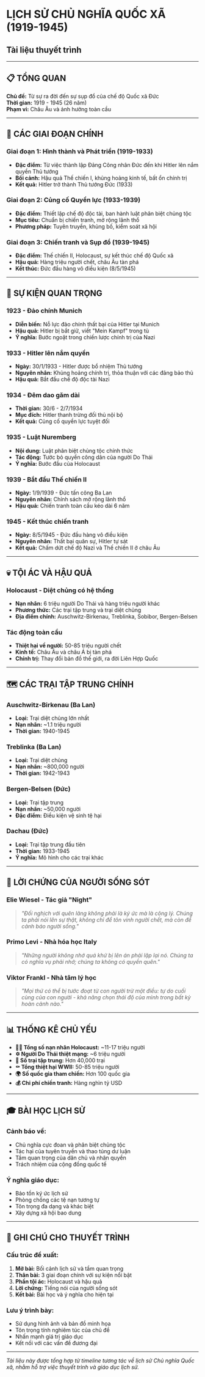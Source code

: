 # LỊCH SỬ CHỦ NGHĨA QUỐC XÃ (1919-1945)
## Tài liệu thuyết trình

---

## 📋 **TỔNG QUAN**

**Chủ đề:** Từ sự ra đời đến sự sụp đổ của chế độ Quốc xã Đức  
**Thời gian:** 1919 - 1945 (26 năm)  
**Phạm vi:** Châu Âu và ảnh hưởng toàn cầu

---

## 🎯 **CÁC GIAI ĐOẠN CHÍNH**

### **Giai đoạn 1: Hình thành và Phát triển (1919-1933)**
- **Đặc điểm:** Từ việc thành lập Đảng Công nhân Đức đến khi Hitler lên nắm quyền Thủ tướng
- **Bối cảnh:** Hậu quả Thế chiến I, khủng hoảng kinh tế, bất ổn chính trị
- **Kết quả:** Hitler trở thành Thủ tướng Đức (1933)

### **Giai đoạn 2: Củng cố Quyền lực (1933-1939)**  
- **Đặc điểm:** Thiết lập chế độ độc tài, ban hành luật phân biệt chủng tộc
- **Mục tiêu:** Chuẩn bị chiến tranh, mở rộng lãnh thổ
- **Phương pháp:** Tuyên truyền, khủng bố, kiểm soát xã hội

### **Giai đoạn 3: Chiến tranh và Sụp đổ (1939-1945)**
- **Đặc điểm:** Thế chiến II, Holocaust, sự kết thúc chế độ Quốc xã
- **Hậu quả:** Hàng triệu người chết, châu Âu tàn phá
- **Kết thúc:** Đức đầu hàng vô điều kiện (8/5/1945)

---

## 📅 **SỰ KIỆN QUAN TRỌNG**

### **1923 - Đảo chính Munich**
- **Diễn biến:** Nỗ lực đảo chính thất bại của Hitler tại Munich
- **Hậu quả:** Hitler bị bắt giữ, viết "Mein Kampf" trong tù
- **Ý nghĩa:** Bước ngoặt trong chiến lược chính trị của Nazi

### **1933 - Hitler lên nắm quyền**
- **Ngày:** 30/1/1933 - Hitler được bổ nhiệm Thủ tướng
- **Nguyên nhân:** Khủng hoảng chính trị, thỏa thuận với các đảng bảo thủ
- **Hậu quả:** Bắt đầu chế độ độc tài Nazi

### **1934 - Đêm dao găm dài**
- **Thời gian:** 30/6 - 2/7/1934
- **Mục đích:** Hitler thanh trừng đối thủ nội bộ
- **Kết quả:** Củng cố quyền lực tuyệt đối

### **1935 - Luật Nuremberg**
- **Nội dung:** Luật phân biệt chủng tộc chính thức
- **Tác động:** Tước bỏ quyền công dân của người Do Thái
- **Ý nghĩa:** Bước đầu của Holocaust

### **1939 - Bắt đầu Thế chiến II**
- **Ngày:** 1/9/1939 - Đức tấn công Ba Lan
- **Nguyên nhân:** Chính sách mở rộng lãnh thổ
- **Hậu quả:** Chiến tranh toàn cầu kéo dài 6 năm

### **1945 - Kết thúc chiến tranh**
- **Ngày:** 8/5/1945 - Đức đầu hàng vô điều kiện
- **Nguyên nhân:** Thất bại quân sự, Hitler tự sát
- **Kết quả:** Chấm dứt chế độ Nazi và Thế chiến II ở châu Âu

---

## 💀 **TỘI ÁC VÀ HẬU QUẢ**

### **Holocaust - Diệt chủng có hệ thống**
- **Nạn nhân:** 6 triệu người Do Thái và hàng triệu người khác
- **Phương thức:** Các trại tập trung và trại diệt chủng
- **Địa điểm chính:** Auschwitz-Birkenau, Treblinka, Sobibor, Bergen-Belsen

### **Tác động toàn cầu**
- **Thiệt hại về người:** 50-85 triệu người chết
- **Kinh tế:** Châu Âu và châu Á bị tàn phá
- **Chính trị:** Thay đổi bản đồ thế giới, ra đời Liên Hợp Quốc

---

## 🗺️ **CÁC TRẠI TẬP TRUNG CHÍNH**

### **Auschwitz-Birkenau (Ba Lan)**
- **Loại:** Trại diệt chủng lớn nhất
- **Nạn nhân:** ~1.1 triệu người
- **Thời gian:** 1940-1945

### **Treblinka (Ba Lan)**
- **Loại:** Trại diệt chủng
- **Nạn nhân:** ~800,000 người
- **Thời gian:** 1942-1943

### **Bergen-Belsen (Đức)**
- **Loại:** Trại tập trung
- **Nạn nhân:** ~50,000 người
- **Đặc điểm:** Điều kiện vệ sinh tệ hại

### **Dachau (Đức)**
- **Loại:** Trại tập trung đầu tiên
- **Thời gian:** 1933-1945
- **Ý nghĩa:** Mô hình cho các trại khác

---

## 💬 **LỜI CHỨNG CỦA NGƯỜI SỐNG SÓT**

### **Elie Wiesel** - Tác giả "Night"
> *"Đối nghịch với quên lãng không phải là ký ức mà là công lý. Chúng ta phải nói lên sự thật, không chỉ để tôn vinh người chết, mà còn để cảnh báo người sống."*

### **Primo Levi** - Nhà hóa học Italy
> *"Những người không nhớ quá khứ bị lên án phải lặp lại nó. Chúng ta có nghĩa vụ phải nhớ; chúng ta không có quyền quên."*

### **Viktor Frankl** - Nhà tâm lý học
> *"Mọi thứ có thể bị tước đoạt từ con người trừ một điều: tự do cuối cùng của con người - khả năng chọn thái độ của mình trong bất kỳ hoàn cảnh nào."*

---

## 📊 **THỐNG KÊ CHỦ YẾU**

- **🏴‍☠️ Tổng số nạn nhân Holocaust:** ~11-17 triệu người
- **✡️ Người Do Thái thiệt mạng:** ~6 triệu người  
- **🏢 Số trại tập trung:** Hơn 40,000 trại
- **⚰️ Tổng thiệt hại WWII:** 50-85 triệu người
- **🌍 Số quốc gia tham chiến:** Hơn 100 quốc gia
- **💰 Chi phí chiến tranh:** Hàng nghìn tỷ USD

---

## 🎓 **BÀI HỌC LỊCH SỬ**

### **Cảnh báo về:**
- Chủ nghĩa cực đoan và phân biệt chủng tộc
- Tác hại của tuyên truyền và thao túng dư luận
- Tầm quan trọng của dân chủ và nhân quyền
- Trách nhiệm của cộng đồng quốc tế

### **Ý nghĩa giáo dục:**
- Bảo tồn ký ức lịch sử
- Phòng chống các tệ nạn tương tự
- Tôn trọng đa dạng và khác biệt
- Xây dựng xã hội bao dung

---

## 📝 **GHI CHÚ CHO THUYẾT TRÌNH**

### **Cấu trúc đề xuất:**
1. **Mở bài:** Bối cảnh lịch sử và tầm quan trọng
2. **Thân bài:** 3 giai đoạn chính với sự kiện nổi bật
3. **Phần tội ác:** Holocaust và hậu quả
4. **Lời chứng:** Tiếng nói của người sống sót
5. **Kết bài:** Bài học và ý nghĩa cho hiện tại

### **Lưu ý trình bày:**
- Sử dụng hình ảnh và bản đồ minh họa
- Tôn trọng tính nghiêm túc của chủ đề
- Nhấn mạnh giá trị giáo dục
- Kết nối với các vấn đề đương đại

---

*Tài liệu này được tổng hợp từ timeline tương tác về lịch sử Chủ nghĩa Quốc xã, nhằm hỗ trợ việc thuyết trình và giáo dục lịch sử.*
